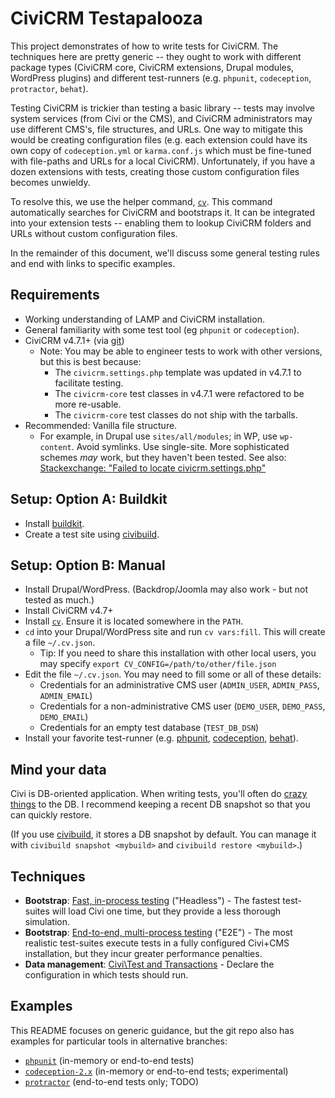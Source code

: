 # CiviCRM Testapalooza

This project demonstrates of how to write tests for CiviCRM.  The techniques here are pretty
generic -- they ought to work with different package types (CiviCRM core, CiviCRM extensions,
Drupal modules, WordPress plugins) and different test-runners (e.g.  `phpunit`, `codeception`,
`protractor`, `behat`).

Testing CiviCRM is trickier than testing a basic library -- tests may involve system services (from
Civi or the CMS), and CiviCRM administrators may use different CMS's, file structures, and URLs.  One
way to mitigate this would be creating configuration files (e.g. each extension could have its own
copy of `codeception.yml` or `karma.conf.js` which must be fine-tuned with file-paths and URLs
for a local CiviCRM). Unfortunately, if you have a dozen extensions with tests, creating those
custom configuration files becomes unwieldy.

To resolve this, we use the helper command, [`cv`](https://github.com/civicrm/cv). This command
automatically searches for CiviCRM and bootstraps it. It can be integrated into your extension tests --
enabling them to lookup CiviCRM folders and URLs without custom configuration files.

In the remainder of this document, we'll discuss some general testing rules and end with links
to specific examples.

## Requirements

 * Working understanding of LAMP and CiviCRM installation.
 * General familiarity with some test tool (eg `phpunit` or `codeception`).
 * CiviCRM v4.7.1+ (via [git](http://wiki.civicrm.org/confluence/display/CRMDOC/Contributing+to+CiviCRM+using+GitHub))
   * Note: You may be able to engineer tests to work with other versions, but this is best because:
     * The `civicrm.settings.php` template was updated in v4.7.1 to facilitate testing.
     * The `civicrm-core` test classes in v4.7.1 were refactored to be more re-usable.
     * The `civicrm-core` test classes do not ship with the tarballs.
 * Recommended: Vanilla file structure.
   * For example, in Drupal use `sites/all/modules`; in WP, use `wp-content`. Avoid symlinks. Use single-site. More sophisticated schemes *may* work, but they haven't been tested. See also: [Stackexchange: "Failed to locate civicrm.settings.php"](http://civicrm.stackexchange.com/questions/12732/civix-reports-failed-to-locate-civicrm-settings-php)

## Setup: Option A: Buildkit

 * Install [buildkit](https://github.com/civicrm/civicrm-buildkit/).
 * Create a test site using [civibuild](https://github.com/civicrm/civicrm-buildkit/blob/master/doc/civibuild.md).

## Setup: Option B: Manual

 * Install Drupal/WordPress. (Backdrop/Joomla may also work - but not tested as much.)
 * Install CiviCRM v4.7+
 * Install [`cv`](https://github.com/civicrm/cv). Ensure it is located somewhere in the `PATH`.
 * `cd` into your Drupal/WordPress site and run `cv vars:fill`. This will create a file `~/.cv.json`.
   * Tip: If you need to share this installation with other local users, you may specify `export CV_CONFIG=/path/to/other/file.json`
 * Edit the file `~/.cv.json`. You may need to fill some or all of these details:
   * Credentials for an administrative CMS user (`ADMIN_USER`, `ADMIN_PASS`, `ADMIN_EMAIL`)
   * Credentials for a non-administrative CMS user (`DEMO_USER`, `DEMO_PASS`, `DEMO_EMAIL`)
   * Credentials for an empty test database (`TEST_DB_DSN`)
 * Install your favorite test-runner (e.g. [phpunit](phpunit.de), [codeception](http://codeception.com/), [behat](behat.org)).

## Mind your data

Civi is DB-oriented application.  When writing tests, you'll often do [crazy things](https://www.reddit.com/r/Jokes/comments/2m1b9b/a_code_tester_walks_into_a_bar_orders_a_beer/)
to the DB.  I recommend keeping a recent DB snapshot so that you can quickly restore.

(If you use [civibuild](https://github.com/civicrm/civicrm-buildkit/blob/master/doc/civibuild.md), it stores a
DB snapshot by default.  You can manage it with `civibuild snapshot <mybuild>` and `civibuild
restore <mybuild>`.)

## Techniques

 * **Bootstrap**: [Fast, in-process testing](in-process.md) ("Headless") - The fastest test-suites will load Civi one time, but they provide a less thorough simulation.
 * **Bootstrap**: [End-to-end, multi-process testing](e2e.md) ("E2E") - The most realistic test-suites execute tests in a fully configured Civi+CMS installation, but they incur greater performance penalties.
 * **Data management**: [Civi\Test and Transactions](civi-test.md) - Declare the configuration in which tests should run.

## Examples

This README focuses on generic guidance, but the git repo also has examples for particular tools in
alternative branches:

 * [`phpunit`](https://github.com/civicrm/org.civicrm.testapalooza/tree/phpunit) (in-memory or end-to-end tests)
 * [`codeception-2.x`](https://github.com/civicrm/org.civicrm.testapalooza/tree/codeception-2.x) (in-memory or end-to-end tests; experimental)
 * [`protractor`](https://github.com/civicrm/org.civicrm.testapalooza/tree/protractor) (end-to-end tests only; TODO)
